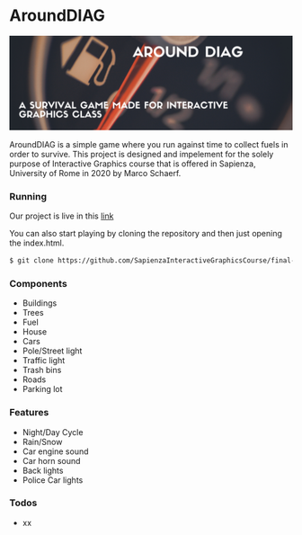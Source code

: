 # AroundDIAG
![AroundDIAG](images/aroundDIAG.png)


AroundDIAG is a simple game where you run against time to collect fuels in order to survive. This project is designed and impelement for the solely purpose of Interactive Graphics course that is offered in Sapienza, University of Rome in 2020 by Marco Schaerf. 

### Running

Our project is live in this [link](https://sapienzainteractivegraphicscourse.github.io/final-project-successors/)

You can also start playing by cloning the repository and then just opening the index.html.
```sh
$ git clone https://github.com/SapienzaInteractiveGraphicsCourse/final-project-successors.git
```

### Components
- Buildings
- Trees
- Fuel
- House
- Cars
- Pole/Street light
- Traffic light
- Trash bins
- Roads
- Parking lot

### Features 
- Night/Day Cycle
- Rain/Snow 
- Car engine sound 
- Car horn sound 
- Back lights 
- Police Car lights

### Todos

 - xx
